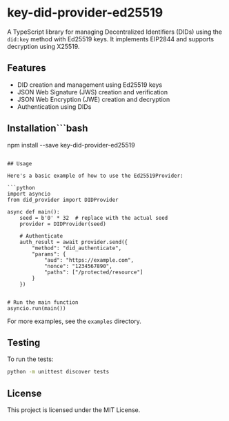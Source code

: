 # key-did-provider-ed25519

A TypeScript library for managing Decentralized Identifiers (DIDs) using the `did:key` method with Ed25519 keys. It implements EIP2844 and supports decryption using X25519.

## Features

- DID creation and management using Ed25519 keys
- JSON Web Signature (JWS) creation and verification
- JSON Web Encryption (JWE) creation and decryption
- Authentication using DIDs

## Installation```bash
npm install --save key-did-provider-ed25519
```

## Usage

Here's a basic example of how to use the Ed25519Provider:

```python
import asyncio
from did_provider import DIDProvider

async def main():
    seed = b'0' * 32  # replace with the actual seed
    provider = DIDProvider(seed)
    
    # Authenticate
    auth_result = await provider.send({
        "method": "did_authenticate",
        "params": {
            "aud": "https://example.com",
            "nonce": "1234567890",
            "paths": ["/protected/resource"]
        }
    })
    

# Run the main function
asyncio.run(main())

```

For more examples, see the `examples` directory.

## Testing

To run the tests:

```bash
python -m unittest discover tests
```

## License

This project is licensed under the MIT License.


